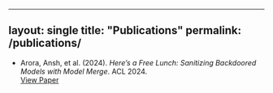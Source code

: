 
---
layout: single
title: "Publications"
permalink: /publications/
---

- Arora, Ansh, et al. (2024). *Here’s a Free Lunch: Sanitizing Backdoored Models with Model Merge*. ACL 2024.  
  [View Paper](https://aclanthology.org/2024.findings-acl.894.pdf)
